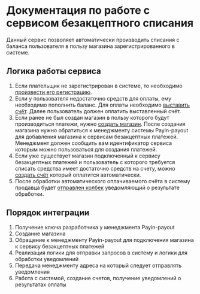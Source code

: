# Документация по работе с сервисом безакцептного списания

Данный сервис позволяет автоматически производить списания с баланса пользователя
в пользу магазина зарегистрированного в системе.

## Логика работы сервиса

1) Если плательщик не зарегистрирован в системе, то необходимо [произвести его регистрацию](register-user.md).
2) Если у пользователя недостаточно средств для оплаты, ему необходимо пополнить баланс.
Для оплаты необходимо [выставить счёт](create-invoice.md). Далее пользователь должен оплатить
выставленный счёт.
3) Если ранее не был создан магазин в пользу которого будут производиться платежи,
нужно [создать магазин](create-shop.md). После создания магазина нужно обратиться к менеджменту системы
Payin-payout для добавления магазина к сервисам безакцептных платежей. Менеджмент должен сообщить
вам идентификатор сервиса которым можно пользоваться для создания платежей.
4) Если уже существует магазин подключенный к сервису безакцептных платежей и пользователь с
которого требуется списать средства имеет достаточно средств на счету, можно
[создать счёт](create-without-acceptance-invoice.md) который оплатится автоматически.
5) После обработки автоматического оплачиваемого счёта в систему продавца будет 
[отправлен колбек](callback-handling.md) уведомляющий о результате обработки.

## Порядок интеграции

1) Получение ключа разработчика у менеджмента Payin-payout
2) Создание магазина
3) Обращение к менеджменту Payin-payout для подключения магазина к сервису безакцептных платежей
4) Реализация логики для отправки запросов в систему и логики для обработки уведомлений
5) Передача менеджменту адреса на который следует отправлять уведомления
6) Работа с системой, создание счетов, получение уведомлений о результатах оплаты
